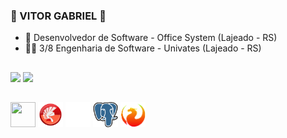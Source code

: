 ### 🧫 VITOR GABRIEL 🧫

- 🔭 Desenvolvedor de Software - Office System (Lajeado - RS)
- 👨‍🎓 3/8 Engenharia de Software - Univates (Lajeado - RS)

 ##
 
<div> 
  <a href = "vitor.lehnen@universo.univates.br"><img src="https://img.shields.io/badge/-Gmail-%23333?style=for-the-badge&logo=gmail&logoColor=white" target="_blank"></a>
  <a href="https://www.linkedin.com/in/vitor-gabriel-lehnen-920989240/" target="_blank"><img src="https://img.shields.io/badge/-LinkedIn-%230077B5?style=for-the-badge&logo=linkedin&logoColor=white" target="_blank"></a> 
  
 ##
  
  
<img src="https://cdn.jsdelivr.net/gh/devicons/devicon/icons/python/python-original.svg" width="40" height="40" />
<img src="https://raw.githubusercontent.com/vitorglehnen/vitorglehnen/a7fa2b92ada0d2cdf761e102eced615f1d1d5d6f/delphi-svgrepo-com.svg" width="40" height="40" />
<img src="https://github.com/vitorglehnen/vitorglehnen/blob/main/icons8-java%20(1).svg" width="40" height="40" />
<img src="https://github.com/vitorglehnen/vitorglehnen/blob/main/postgresql-icon.svg" width="40" height="40" />
<img src="https://github.com/vitorglehnen/vitorglehnen/blob/main/firebird.png" width="40" height="40" />


                 
          
  
</div>
